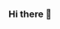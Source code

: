 ### Hi there 👋

<!--
**mdmcoin/mdmcoin** is a ✨ _special_ ✨ repository because its `README.md` (this file) appears on your GitHub profile.

Here are some ideas to get you started:

- 🔭 I’m currently working on Blockchain...
- 🌱 I’m currently learning Blockchain...
- 👯 I’m looking to collaborate on MDMCOin...
- 🤔 I’m looking for help with Blockchain...
- 💬 Ask me about MDMCoin Blockchain ...

-->
